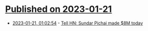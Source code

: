 # [Published on 2023-01-21](index.md)

* [2023-01-21, 01:02:54](https://news.ycombinator.com/item?id=34462575) - [Tell HN: Sundar Pichai made $8M today](https://news.ycombinator.com/item?id=34462575)
